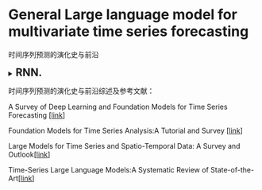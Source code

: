 # General Large language model for multivariate time series forecasting

时间序列预测的演化史与前沿




</details>

<details><summary><h2 style="display: inline;">RNN.</h2></summary>

Date|Method|Type|Conference/Journal|Paper Title and Paper Interpretation|Code
-----|----|-----|-----|-----|-----
17-03-21|[LSTNet](https://arxiv.org/abs/1703.07015)🌟🔥 | ![multivariate time series forecasting](https://img.shields.io/badge/-Multivariate-red) |SIGIR 2018|[Modeling Long- and Short-Term Temporal Patterns with Deep Neural Networks](https://zhuanlan.zhihu.com/p/467944750)|[LSTNet](https://github.com/laiguokun/LSTNet) |

</details>








时间序列预测的演化史与前沿综述及参考文献：

A Survey of Deep Learning and Foundation Models for Time Series Forecasting [[link](https://doi.org/10.1145/nnnnnnn.nnnnnnn)]

Foundation Models for Time Series Analysis:A Tutorial and Survey [[link](https://doi.org/10.1145/3637528.3671451)]

Large Models for Time Series and Spatio-Temporal Data: A Survey and Outlook[[link](https://arxiv.org/abs/2310.10196)]

Time-Series Large Language Models:A Systematic Review of State-of-the-Art[[link](https://ieeexplore.ieee.org/iel8/6287639/6514899/10856008.pdf)]
